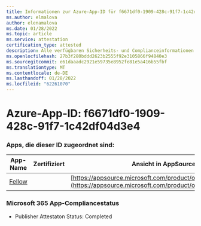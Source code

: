 ```yaml
---
title: Informationen zur Azure-App-ID für f6671df0-1909-428c-91f7-1c42df04d3e4
ms.author: elmalova
author: elenamalova
ms.date: 01/28/2022
ms.topic: article
ms.service: attestation
certification_type: attested
description: Alle verfügbaren Sicherheits- und Complianceinformationen für f6671df0-1909-428c-91f7-1c42df04d3e4.
ms.openlocfilehash: 27b3f280bddd2623b2555f92e3105866f94840e3
ms.sourcegitcommit: e61daaadc2921e59735e8952fe81e5a416b55fbf
ms.translationtype: MT
ms.contentlocale: de-DE
ms.lasthandoff: 01/28/2022
ms.locfileid: "62261070"
---
```

# <a name="azure-app-id-f6671df0-1909-428c-91f7-1c42df04d3e4"></a>Azure-App-ID: f6671df0-1909-428c-91f7-1c42df04d3e4


### <a name="apps-associated-with-this-id"></a>Apps, die dieser ID zugeordnet sind:
| **App-Name** | **Zertifiziert** | **Ansicht in AppSource** |
|--------------|---------------|-----------------------|
| [Fellow](https://docs.microsoft.com/microsoft-365-app-certification/forward/WA200002576) |  | [https://appsource.microsoft.com/product/office/WA200002576](https://appsource.microsoft.com/product/office/WA200002576) |

### <a name="microsoft-365-app-compliance-status"></a>Microsoft 365 App-Compliancestatus
- Publisher Attestaton Status: Completed
